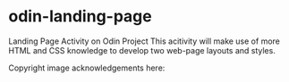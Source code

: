 # odin-landing-page
Landing Page Activity on Odin Project
This acitivity will make use of more HTML and CSS knowledge to develop two web-page layouts and styles.

Copyright image acknowledgements here:
